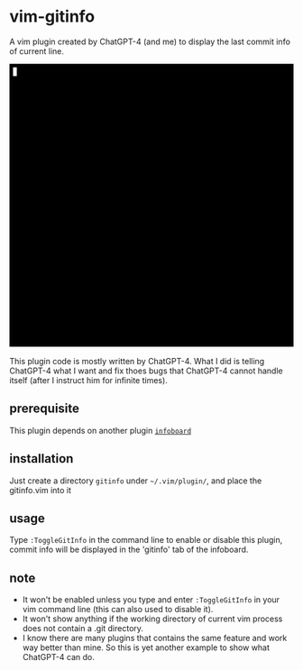 # vim-gitinfo
A vim plugin created by ChatGPT-4 (and me) to display the last commit info of current line.

![image](./gitinfo.gif)

This plugin code is mostly written by ChatGPT-4. What I did is telling ChatGPT-4 what I want 
and fix thoes bugs that ChatGPT-4 cannot handle itself (after I instruct him for infinite times).

## prerequisite
This plugin depends on another plugin [`infoboard`](https://github.com/RickiZhang/vim-infoboard)

## installation
Just create a directory `gitinfo` under `~/.vim/plugin/`, and place the gitinfo.vim into it

## usage
Type `:ToggleGitInfo` in the command line to enable or disable this plugin, commit info will be displayed
in the 'gitinfo' tab of the infoboard.

## note
+ It won't be enabled unless you type and enter `:ToggleGitInfo` in your vim command line (this can 
also used to disable it).
+ It won't show anything if the working directory of current vim process does not contain a .git directory.
+ I know there are many plugins that contains the same feature and work way better than mine. So this is yet another example to show 
what ChatGPT-4 can do.

